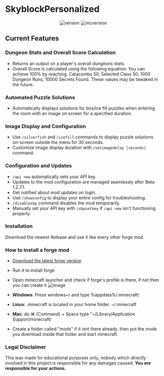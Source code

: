 # SkyblockPersonalized
<div align="center">
  <a target="_blank">
    <img alt="version" src="https://img.shields.io/github/v/release/Quantizr/DungeonRoomsMod?color=%239f00ff&style=for-the-badge" />
  </a>
  <a target="_blank">
    <img alt="mcversion" src="https://img.shields.io/badge/MC%20Version-1.8.9-blue?color=%239f00ff&style=for-the-badge" />
  </a>
</div>


## Current Features

### Dungeon Stats and Overall Score Calculation

- Returns an output on a player's overall dungeons stats.
- Overall Score is calculated using the following equation:
You can achieve 100% by reaching: Catacombs 50, Selected Class 50, 1000 Dungeon Runs, 10000 Secrets Found. These values may be tweaked in the future.

### Automated Puzzle Solutions

- Automatically displays solutions for box/ice fill puzzles when entering the room with an image on screen for a specified duration.

### Image Display and Configuration

- Use `/silverfish` and `/icefill` commands to display puzzle solutions on-screen outside the menu for 30 seconds.
- Customize image display duration with `/setimagedelay [seconds]` command.

### Configuration and Updates

- `/api new` automatically sets your API key.
- Updates to the mod configuration are managed seamlessly after Beta 1.2.7.1.
- Get notified about mod updates on login.
- Use `/showconfig` to display your entire config for troubleshooting.
- `/disablesbp` command disables the mod temporarily.
- Manually set your API key with `/sbpsetkey` if `/api new` isn't functioning properly.

### Installation

Download the newest Release and use it like every other forge mod.

### How to install a forge mod
- [Download the latest forge version](http://files.minecraftforge.net/maven/net/minecraftforge/forge/index_1.8.9.html "Download Forge")
- Run it to install forge  

- Open minecraft launcher and check if forge's profile is there, if not then you can create it ![image](https://user-images.githubusercontent.com/74936369/111808098-b8d7bf00-88e4-11eb-8a2d-60e93b1406a5.png)
- **Windows**: Press windows+r and type %appdata%/.minecraft/
- **Linux**: .minecraft is located in your home folder. ~/.minecraft
- **Mac**: do ⌘ (Command) + Space type "~/Library/Application Support/minecraft/
- Create a folder called "mods" if it isnt there already. then put the mods you download inside that folder and start minecraft.
                   
### Legal Disclaimer

This was made for educational purposes only, nobody which directly involved in this project is responsible for any damages caused.
**You are responsible for your actions.**
